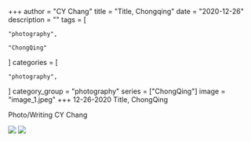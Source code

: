 +++
author = "CY Chang"
title = "Title, Chongqing"
date = "2020-12-26"
description = ""
tags = [

    "photography",

    "ChongQing"

]
categories = [

    "photography",

]
category_group = "photography"
series = ["ChongQing"]
image = "image_1.jpeg"
+++
12-26-2020 Title, ChongQing 

Photo/Writing CY Chang

![](image_1.jpeg)  ![](image_3.jpeg)